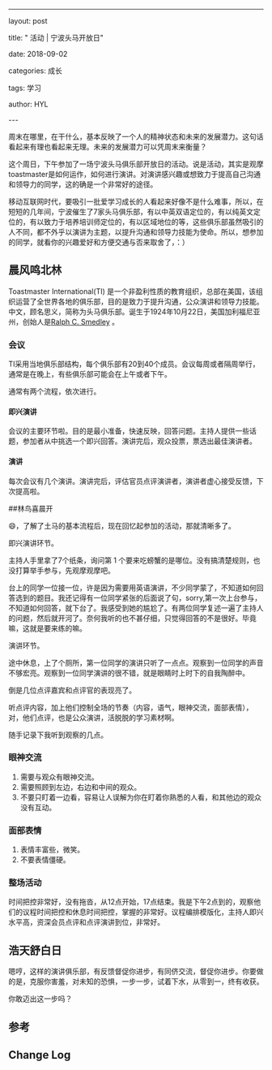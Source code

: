 ---

layout: post

title:  " 活动 | 宁波头马开放日"

date:   2018-09-02

categories: 成长

tags: 学习

author: HYL

\---

​	周末在哪里，在干什么，基本反映了一个人的精神状态和未来的发展潜力。这句话看起来有理也看起来无理。未来的发展潜力可以凭周末来衡量？



这个周日，下午参加了一场宁波头马俱乐部开放日的活动。说是活动，其实是观摩toastmaster是如何运作，如何进行演讲。对演讲感兴趣或想致力于提高自己沟通和领导力的同学，这的确是一个非常好的途径。



移动互联网时代，要吸引一批爱学习成长的人看起来好像不是什么难事，所以，在短短的几年间，宁波催生了7家头马俱乐部，有以中英双语定位的，有以纯英文定位的，有以致力于培养培训师定位的，有以区域地位的等，这些俱乐部虽然吸引的人不同，都不外乎以演讲为主题，以提升沟通和领导力技能为使命。所以，想参加的同学，就看你的兴趣爱好和方便交通与否来取舍了，：）



## 晨风鸣北林

Toastmaster International(TI) 是一个非盈利性质的教育组织，总部在美国，该组织运营了全世界各地的俱乐部，目的是致力于提升沟通，公众演讲和领导力技能。中文，顾名思义，简称为头马俱乐部。诞生于1924年10月22日，美国加利福尼亚州，创始人是[Ralph C. Smedley](https://en.wikipedia.org/wiki/Ralph_C._Smedley) 。



### 会议

TI采用当地俱乐部结构，每个俱乐部有20到40个成员。会议每周或者隔周举行，通常是在晚上，有些俱乐部可能会在上午或者下午。

通常有两个流程，依次进行。

#### 即兴演讲

会议的主要环节啦。目的是最小准备，快速反映，回答问题。主持人提供一些话题，参加者从中挑选一个即兴回答。演讲完后，观众投票，票选出最佳演讲者。

#### 演讲

每次会议有几个演讲。演讲完后，评估官员点评演讲者，演讲者虚心接受反馈，下次提高啦。



##林鸟喜晨开 

😄，了解了土马的基本流程后，现在回忆起参加的活动，那就清晰多了。

即兴演讲环节。

主持人手里拿了7个纸条，询问第 1 个要来吃螃蟹的是哪位。没有搞清楚规则，也没打算举手参与，先观摩观摩吧。

台上的同学一位接一位，许是因为需要用英语演讲，不少同学蒙了，不知道如何回答选到的题目。我还记得有一位同学紧张的后面说了句，sorry,第一次上台参与，不知道如何回答，就下台了。我感受到她的尴尬了。有两位同学复述一遍了主持人的问题，然后就开河了。奈何我听的也不甚仔细，只觉得回答的不是很好。毕竟嘛，这就是要来练的嘛。

演讲环节。

途中休息，上了个厕所，第一位同学的演讲只听了一点点。观察到一位同学的声音不够宏亮。观察到一位同学演讲的很不错，就是眼睛时上时下的自我陶醉中。



倒是几位点评嘉宾和点评官的表现亮了。

听点评内容，加上他们控制全场的节奏（内容，语气，眼神交流，面部表情），对，他们点评，也是公众演讲，活脱脱的学习素材啊。

随手记录下我听到观察的几点。

### 眼神交流

1. 需要与观众有眼神交流。
2. 需要照顾到左边，右边和中间的观众。
3. 不要只盯着一边看，容易让人误解为你在盯着你熟悉的人看，和其他边的观众没有互动。

### 面部表情

1. 表情丰富些，微笑。
2. 不要表情僵硬。



### 整场活动

时间把控非常好，没有拖沓，从12点开始，17点结束。我是下午2点到的，观察他们的议程时间把控和休息时间把控，掌握的非常好。议程编排模版化，主持人即兴水平高，资深会员点评和点评演讲到位，非常好。





## 浩天舒白日

嗯哼，这样的演讲俱乐部，有反馈督促你进步，有同侪交流，督促你进步。你要做的是，克服你害羞，对未知的恐惧，一步一步，试着下水，从零到一，终有收获。

你敢迈出这一步吗？



### 





## 参考



## 



[^https://en.wikipedia.org/wiki/Toastmasters_International]: 





## Change Log

















